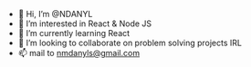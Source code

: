 - 👋 Hi, I’m @NDANYL
- 👀 I’m interested in React & Node JS
- 🌱 I’m currently learning React
- 💞️ I’m looking to collaborate on problem solving projects IRL
- 📫 mail to nmdanyls@gmail.com

<!---
ndanyl/ndanyl is a ✨ special ✨ repository because its `README.md` (this file) appears on your GitHub profile.
You can click the Preview link to take a look at your changes.
--->
